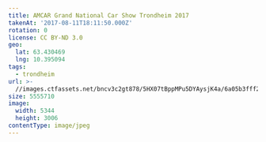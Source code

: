 ```yaml
---
title: AMCAR Grand National Car Show Trondheim 2017
takenAt: '2017-08-11T18:11:50.000Z'
rotation: 0
license: CC BY-ND 3.0
geo:
  lat: 63.430469
  lng: 10.395094
tags:
  - trondheim
url: >-
  //images.ctfassets.net/bncv3c2gt878/5HX07tBppMPu5DYAysjK4a/6a05b3fff23f41554a87b6e2fa49eefc/amcar-grand-national-car-show-trondheim-2017_36461808466_o
size: 5555710
image:
  width: 5344
  height: 3006
contentType: image/jpeg
---
```



